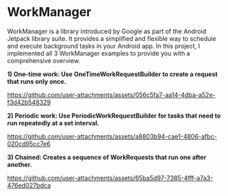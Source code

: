 # WorkManager

WorkManager is a library introduced by Google as part of the Android Jetpack library suite. It provides a simplified and flexible way to schedule and execute background tasks in your Android app.
In this project, I implemented all 3 WorkManager examples to provide you with a comprehensive overview.

**1) One-time work: Use OneTimeWorkRequestBuilder to create a request that runs only once.**
   
https://github.com/user-attachments/assets/056c5fa7-aa14-4dba-a52e-f3d42b548329

**2) Periodic work: Use PeriodicWorkRequestBuilder for tasks that need to run repeatedly at a set interval.**

https://github.com/user-attachments/assets/a8803b94-cae1-4806-afbc-020cd95cc7e6

**3) Chained: Creates a sequence of WorkRequests that run one after another.**


https://github.com/user-attachments/assets/65ba5d97-7385-4fff-a7a3-476ed027bdca

